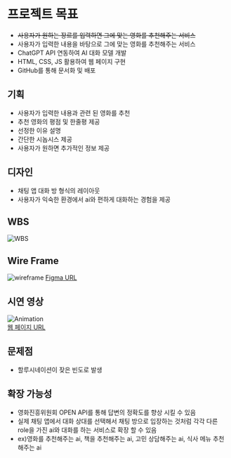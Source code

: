 # 프로젝트 목표
* ~~사용자가 원하는 장르를 입력하면 그에 맞는 영화를 추천해주는 서비스~~
* 사용자가 입력한 내용을 바탕으로 그에 맞는 영화를 추천해주는 서비스
* ChatGPT API 연동하여 AI 대화 모델 개발
* HTML, CSS, JS 활용하여 웹 페이지 구현
* GitHub를 통해 문서화 및 배포

## 기획
* 사용자가 입력한 내용과 관련 된 영화를 추천
* 추천 영화의 평점 및 한줄평 제공
* 선정한 이유 설명
* 간단한 시놉시스 제공
* 사용자가 원하면 추가적인 정보 제공

## 디자인
* 채팅 앱 대화 방 형식의 레이아웃
* 사용자가 익숙한 환경에서 ai와 편하게 대화하는 경험을 제공
  
## WBS
![WBS](https://github.com/user-attachments/assets/9b1d9743-3d5b-4c5f-a0d6-0c0330d9b6c1)

## Wire Frame
![wireframe](https://github.com/user-attachments/assets/84350fb9-cc4f-4fff-a4c7-9c61b5086127)
[Figma URL](https://www.figma.com/design/2GujRH7iKVgktsKskor9S8/Mini-project?node-id=0-1&t=Pdyuo6l4BqYelV7E-0)

## 시연 영상
![Animation](https://github.com/user-attachments/assets/2313a02e-0215-454a-a142-44452bc1cd79)<br>
[웹 페이지 URL](https://lwj0712.github.io/mini_project/)

## 문제점
* 할루시네이션이 잦은 빈도로 발생

## 확장 가능성
* 영화진흥위원회 OPEN API를 통해 답변의 정확도를 향상 시킬 수 있음
* 실제 채팅 앱에서 대화 상대를 선택해서 채팅 방으로 입장하는 것처럼 각각 다른 role을 가진 ai와 대화를 하는 서비스로 확장 할 수 있음
* ex)영화를 추천해주는 ai, 책을 추천해주는 ai, 고민 상담해주는 ai, 식사 메뉴 추천해주는 ai

